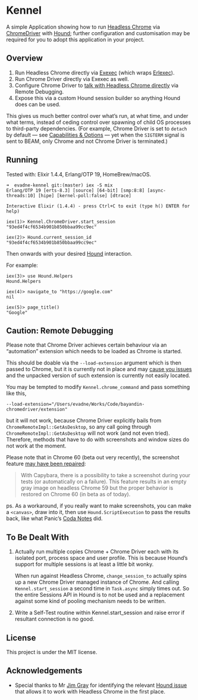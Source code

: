 # Kennel

A simple Application showing how to run [Headless Chrome](https://developers.google.com/web/updates/2017/04/headless-chrome) via [ChromeDriver](https://sites.google.com/a/chromium.org/chromedriver/) with [Hound](https://github.com/HashNuke/hound); further configuration and customisation may be required for you to adopt this application in your project.

## Overview

1.  Run Headless Chrome directly via [Exexec](https://github.com/antipax/exexec) (which wraps [Erlexec](https://github.com/saleyn/erlexec)).
2.  Run Chrome Driver directly via Exexec as well.
3.  Configure Chrome Driver to [talk with Headless Chrome directly](https://sites.google.com/a/chromium.org/chromedriver/help/operation-not-supported-when-using-remote-debugging) via Remote Debugging.
4.  Expose this via a custom Hound session builder so anything Hound does can be used.

This gives us much better control over what’s run, at what time, and under what terms, instead of ceding control over spawning of child OS processes to third-party dependencies. (For example, Chrome Driver is set to `detach` by default — see [Capabilities & Options](https://sites.google.com/a/chromium.org/chromedriver/capabilities) — yet when the `SIGTERM` signal is sent to BEAM, only Chrome and not Chrome Driver is terminated.)

## Running

Tested with: Elixir 1.4.4, Erlang/OTP 19, HomeBrew/macOS.

```
➜  evadne-kennel git:(master) iex -S mix
Erlang/OTP 19 [erts-8.3] [source] [64-bit] [smp:8:8] [async-threads:10] [hipe] [kernel-poll:false] [dtrace]

Interactive Elixir (1.4.4) - press Ctrl+C to exit (type h() ENTER for help)

iex(1)> Kennel.ChromeDriver.start_session
"93ed4f4cf6534b901b850bbaa99cc9ec"

iex(2)> Hound.current_session_id
"93ed4f4cf6534b901b850bbaa99cc9ec"
```

Then onwards with your desired [Hound](https://hexdocs.pm/hound/readme.html) interaction.

For example:

```
iex(3)> use Hound.Helpers        
Hound.Helpers

iex(4)> navigate_to "https://google.com"
nil

iex(5)> page_title()
"Google"
```

## Caution: Remote Debugging

Please note that Chrome Driver achieves certain behaviour via an “automation” extension which needs to be loaded as Chrome is started.

This should be doable via the `--load-extension` argument which is then passed to Chrome, but it is currently not in place and may [cause you issues](https://sites.google.com/a/chromium.org/chromedriver/help/operation-not-supported-when-using-remote-debugging) and the unpacked version of such extension is currently not easily located.

You may be tempted to modify `Kennel.chrome_command` and pass something like this,

```
--load-extension="/Users/evadne/Works/Code/bayandin-chromedriver/extension"
```

but it will not work, because Chrome Driver explicitly bails from `ChromeRemoteImpl::GetAsDesktop`, so any call going through `ChromeRemoteImpl::GetAsDesktop` will not work (and not even tried). Therefore, methods that have to do with screenshots and window sizes do not work at the moment.

Please note that in Chrome 60 (beta out very recently), the screenshot feature [may have been repaired](https://drivy.engineering/running-capybara-headless-chrome/):

> With Capybara, there is a possibility to take a screenshot during your tests (or automatically on a failure). This feature results in an empty gray image on headless Chrome 59 but the proper behavior is restored on Chrome 60 (in beta as of today).

ps. As a workaround, if you really want to make screenshots, you can make a `<canvas>`, draw into it, then use `Hound.ScriptExecution` to pass the results back, like what Panic’s [Coda Notes](https://panic.com/blog/coda-notes-previe/) did.


## To Be Dealt With

1.  Actually run multiple copies Chrome + Chrome Driver each with its isolated port, process space and user profile. This is because Hound’s support for multiple sessions is at least a little bit wonky.

    When run against Headless Chrome, `change_session_to` actually spins up a new Chrome Driver managed instance of Chrome. And calling `Kennel.start_session` a second time in `Task.async` simply times out. So the entire Sessions API in Hound is to not be used and a replacement against some kind of pooling mechanism needs to be written.

2.  Write a Self-Test routine within Kennel.start_session and raise error if resultant connection is no good.

## License

This project is under the MIT license.

## Acknowledgements

-  Special thanks to Mr [Jim Gray](https://twitter.com/grayj_) for identifying the relevant [Hound issue](https://github.com/HashNuke/hound/issues/135#issuecomment-306702019) that allows it to work with Headless Chrome in the first place.
